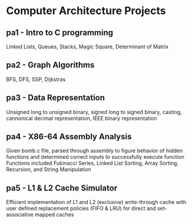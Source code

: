 # Computer Architecture Projects #

## pa1 - Intro to C programming ##
Linked Lists, Queues, Stacks, Magic Square, Determinant of Matrix
## pa2 - Graph Algorithms ##
BFS, DFS, SSP, Dijkstras
## pa3 - Data Representation ##
Unsigned long to unsigned binary, signed long to signed binary, casting, cannonical decimal representation, IEEE binary representation
## pa4 - X86-64 Assembly Analysis ##
Given bomb.c file, parsed through assembly to figure behavior of hidden functions and determined correct inputs to successfully execute function
Functions included Fubinacci Series, Linked List Sorting, Array Sorting, Recursion, and String Manipulation
## pa5 - L1 & L2 Cache Simulator ##
Efficient implementation of L1 and L2 (exclusive) write-through cache with user defined replacement policies (FIFO & LRU) for direct and set-
associative mapped caches
